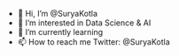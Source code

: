 - 👋 Hi, I’m @SuryaKotla
- 👀 I’m interested in Data Science & AI
- 🌱 I’m currently learning
- 📫 How to reach me Twitter: @SuryaKotla

<!---
SuryaKotla/SuryaKotla is a ✨ special ✨ repository because its `README.md` (this file) appears on your GitHub profile.
You can click the Preview link to take a look at your changes.
--->
